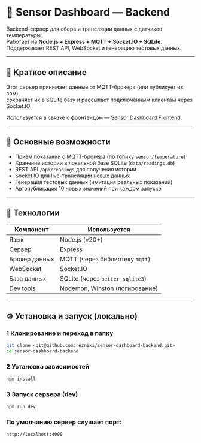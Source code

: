 # 📡 Sensor Dashboard — Backend

Backend-сервер для сбора и трансляции данных с датчиков температуры.  
Работает на **Node.js + Express + MQTT + Socket.IO + SQLite**.  
Поддерживает REST API, WebSocket и генерацию тестовых данных.

---

## 🧠 Краткое описание

Этот сервер принимает данные от MQTT-брокера (или публикует их сам),  
сохраняет их в SQLite базу и рассылает подключённым клиентам через Socket.IO.

Используется в связке с фронтендом — [Sensor Dashboard Frontend](https://github.com/rezniki/sensor-dashboard-frontend).

---

## 🚀 Основные возможности

- Приём показаний с MQTT-брокера (по топику `sensor/temperature`)
- Хранение истории в локальной базе SQLite (`data/readings.db`)
- REST API `/api/readings` для получения истории
- Socket.IO для live-трансляции новых данных
- Генерация тестовых данных (имитация реальных показаний)
- Автопубликация 10 новых значений при каждом запуске

---

## 🧩 Технологии

| Компонент | Используется |
|------------|---------------|
| Язык | Node.js (v20+) |
| Сервер | Express |
| Брокер данных | MQTT (через библиотеку `mqtt`) |
| WebSocket | Socket.IO |
| База данных | SQLite (через `better-sqlite3`) |
| Dev tools | Nodemon, Winston (логирование) |

---

## ⚙️ Установка и запуск (локально)

### 1 Клонирование и переход в папку
```bash
git clone <git@github.com:rezniki/sensor-dashboard-backend.git>
cd sensor-dashboard-backend
```

### 2 Установка зависимостей
```bash
npm install
```

### 3 Запуск сервера (dev)
```bash
npm run dev
```

### По умолчанию сервер слушает порт:
```bash
http://localhost:4000
```
